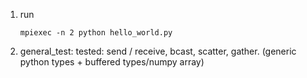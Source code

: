 1. run
    ```shell
    mpiexec -n 2 python hello_world.py
    ```

2. general_test: tested: send / receive, bcast, scatter, gather. (generic python types + buffered types/numpy array)